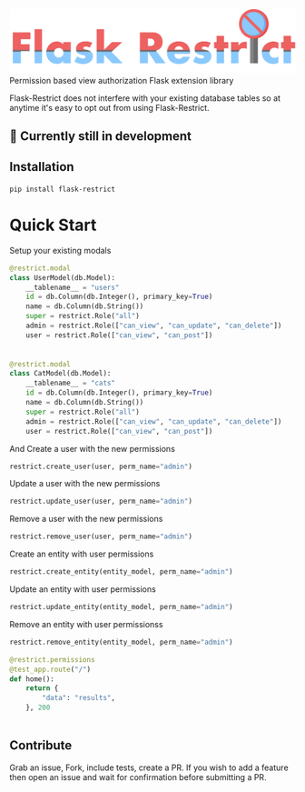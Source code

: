 ![flask restrict](assets/fr_logo.png?raw=true, "Flask Restrict")
Permission based view authorization Flask extension library

Flask-Restrict does not interfere with your existing database tables
so at anytime it's easy to opt out from using Flask-Restrict.

## 🌱 Currently still in development

## Installation
```
pip install flask-restrict
```

# Quick Start

Setup your existing modals

```python
@restrict.modal
class UserModel(db.Model):
    __tablename__ = "users"
    id = db.Column(db.Integer(), primary_key=True)
    name = db.Column(db.String())
    super = restrict.Role("all")
    admin = restrict.Role(["can_view", "can_update", "can_delete"])
    user = restrict.Role(["can_view", "can_post"])


@restrict.modal
class CatModel(db.Model):
    __tablename__ = "cats"
    id = db.Column(db.Integer(), primary_key=True)
    name = db.Column(db.String())
    super = restrict.Role("all")
    admin = restrict.Role(["can_view", "can_update", "can_delete"])
    user = restrict.Role(["can_view", "can_post"])

```
And Create a user with the new permissions
```python
restrict.create_user(user, perm_name="admin")
```

Update a user with the new permissions
```python
restrict.update_user(user, perm_name="admin")
```

Remove a user with the new permissions
```python
restrict.remove_user(user, perm_name="admin")
```


Create an entity with user permissions
```python
restrict.create_entity(entity_model, perm_name="admin")
```

Update an entity with user permissions
```python
restrict.update_entity(entity_model, perm_name="admin")
```

Remove an entity with user permissionss
```python
restrict.remove_entity(entity_model, perm_name="admin")
```


```python
@restrict.permissions
@test_app.route("/")
def home():
    return {
        "data": "results",
    }, 200
    
```

## Contribute
Grab an issue, Fork, include tests, create a PR.
If you wish to add a feature then open an issue and wait for confirmation before
submitting a PR.